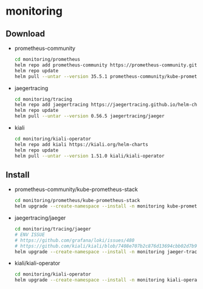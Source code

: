 # monitoring

## Download

- prometheus-community

    ```sh
    cd monitoring/prometheus
    helm repo add prometheus-community https://prometheus-community.github.io/helm-charts
    helm repo update
    helm pull --untar --version 35.5.1 prometheus-community/kube-prometheus-stack
    ```

- jaegertracing

    ```sh
    cd monitoring/tracing
    helm repo add jaegertracing https://jaegertracing.github.io/helm-charts
    helm repo update
    helm pull --untar --version 0.56.5 jaegertracing/jaeger
    ```

- kiali

    ```sh
    cd monitoring/kiali-operator
    helm repo add kiali https://kiali.org/helm-charts
    helm repo update
    helm pull --untar --version 1.51.0 kiali/kiali-operator
    ```

## Install

- prometheus-community/kube-prometheus-stack

    ```sh
    cd monitoring/prometheus/kube-prometheus-stack
    helm upgrade --create-namespace --install -n monitoring kube-prometheus-stack . -f my-values.yaml
    ```

- jaegertracing/jaeger

    ```sh
    cd monitoring/tracing/jaeger
    # ENV ISSUE
    # https://github.com/grafana/loki/issues/480
    # https://github.com/kiali/kiali/blob/7408e707b2c876d13694cbb02d7b9104fd6b9952/jaeger/client.go#L259
    helm upgrade --create-namespace --install -n monitoring jaeger-tracing . -f my-values.yaml
    ```

- kiali/kiali-operator

    ```sh
    cd monitoring/kiali-operator
    helm upgrade --create-namespace --install -n monitoring kiali-operator . -f my-values.yaml
    ```

